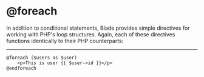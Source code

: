 # @foreach

In addition to conditional statements, Blade provides simple directives for working with PHP's loop structures. Again, each of these directives functions identically to their PHP counterparts:

---

```blade
@foreach ($users as $user)
    <p>This is user {{ $user->id }}</p>
@endforeach
```
